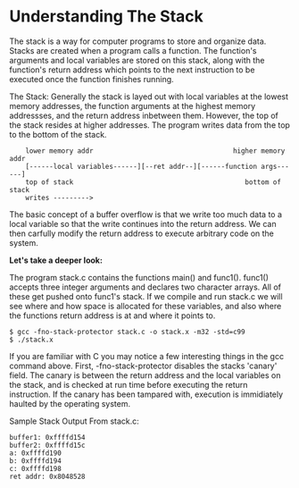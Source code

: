 Understanding The Stack
==============

The stack is a way for computer programs to store and organize data. Stacks are created when a program calls a function. The function's arguments and local variables are stored on this stack, along with the function's return address which points to the next instruction to be executed once the function finishes running. 

The Stack: Generally the stack is layed out with local variables at the lowest memory addresses, the function arguments at the highest memory addressses, and the return address inbetween them. However, the top of the stack resides at higher addresses. The program writes data from the top to the bottom of the stack.

        lower memory addr                                   higher memory addr
        [------local variables------][--ret addr--][------function args------]
        top of stack                                           bottom of stack
        writes --------->

The basic concept of a buffer overflow is that we write too much data to a local variable so that the write continues into the return address. We can then carfully modify the return address to execute arbitrary code on the system.

<b>Let's take a deeper look:</b>

The program stack.c contains the functions main() and func1(). func1() accepts three integer arguments and declares two character arrays. All of these get pushed onto func1's stack. If we compile and run stack.c we will see where and how space is allocated for these variables, and also where the functions return address is at and where it points to. 

    $ gcc -fno-stack-protector stack.c -o stack.x -m32 -std=c99
    $ ./stack.x

If you are familiar with C you may notice a few interesting things in the gcc command above. First, -fno-stack-protector disables the stacks 'canary' field. The canary is between the return address and the local variables on the stack, and is checked at run time before executing the return instruction. If the canary has been tampared with, execution is immidiately haulted by the operating system. 

Sample Stack Output From stack.c:

    buffer1: 0xffffd154
    buffer2: 0xffffd15c
    a: 0xffffd190
    b: 0xffffd194
    c: 0xffffd198
    ret addr: 0x8048528
